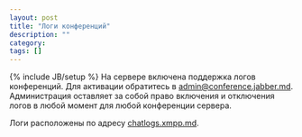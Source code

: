 ```yaml
---
layout: post
title: "Логи конференций"
description: ""
category: 
tags: []
---
```

{% include JB/setup %}
На сервере включена поддержка логов конференций. Для активации обратитесь в <a href="xmpp:admin@conference.jabber.md?join">admin@conference.jabber.md</a>. Администрация оставляет за собой право включения и отключения логов в любой момент для любой конференции сервера.

Логи расположены по адресу [chatlogs.xmpp.md](http://chatlogs.xmpp.md/).
